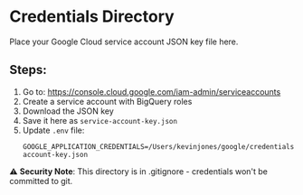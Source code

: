# Credentials Directory

Place your Google Cloud service account JSON key file here.

## Steps:

1. Go to: https://console.cloud.google.com/iam-admin/serviceaccounts
2. Create a service account with BigQuery roles
3. Download the JSON key
4. Save it here as `service-account-key.json`
5. Update `.env` file:
   ```
   GOOGLE_APPLICATION_CREDENTIALS=/Users/kevinjones/google/credentials/service-account-key.json
   ```

⚠️ **Security Note**: This directory is in .gitignore - credentials won't be committed to git.

